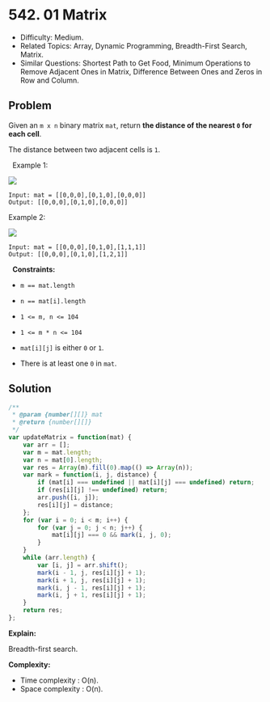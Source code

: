 # 542. 01 Matrix

- Difficulty: Medium.
- Related Topics: Array, Dynamic Programming, Breadth-First Search, Matrix.
- Similar Questions: Shortest Path to Get Food, Minimum Operations to Remove Adjacent Ones in Matrix, Difference Between Ones and Zeros in Row and Column.

## Problem

Given an `m x n` binary matrix `mat`, return **the distance of the nearest **`0`** for each cell**.

The distance between two adjacent cells is `1`.

 
Example 1:

![](https://assets.leetcode.com/uploads/2021/04/24/01-1-grid.jpg)

```
Input: mat = [[0,0,0],[0,1,0],[0,0,0]]
Output: [[0,0,0],[0,1,0],[0,0,0]]
```

Example 2:

![](https://assets.leetcode.com/uploads/2021/04/24/01-2-grid.jpg)

```
Input: mat = [[0,0,0],[0,1,0],[1,1,1]]
Output: [[0,0,0],[0,1,0],[1,2,1]]
```

 
**Constraints:**


	
- `m == mat.length`
	
- `n == mat[i].length`
	
- `1 <= m, n <= 104`
	
- `1 <= m * n <= 104`
	
- `mat[i][j]` is either `0` or `1`.
	
- There is at least one `0` in `mat`.



## Solution

```javascript
/**
 * @param {number[][]} mat
 * @return {number[][]}
 */
var updateMatrix = function(mat) {
    var arr = [];
    var m = mat.length;
    var n = mat[0].length;
    var res = Array(m).fill(0).map(() => Array(n));
    var mark = function(i, j, distance) {
        if (mat[i] === undefined || mat[i][j] === undefined) return;
        if (res[i][j] !== undefined) return;
        arr.push([i, j]);
        res[i][j] = distance;
    };
    for (var i = 0; i < m; i++) {
        for (var j = 0; j < n; j++) {
            mat[i][j] === 0 && mark(i, j, 0);
        }
    }
    while (arr.length) {
        var [i, j] = arr.shift();
        mark(i - 1, j, res[i][j] + 1);
        mark(i + 1, j, res[i][j] + 1);
        mark(i, j - 1, res[i][j] + 1);
        mark(i, j + 1, res[i][j] + 1);
    }
    return res;
};
```

**Explain:**

Breadth-first search.

**Complexity:**

* Time complexity : O(n).
* Space complexity : O(n).
